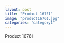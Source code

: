 ```yaml
---
layout: post
title: "Product 16761"
image: "product16761.jpg"
categories: "category1"
---
```

Product 16761
